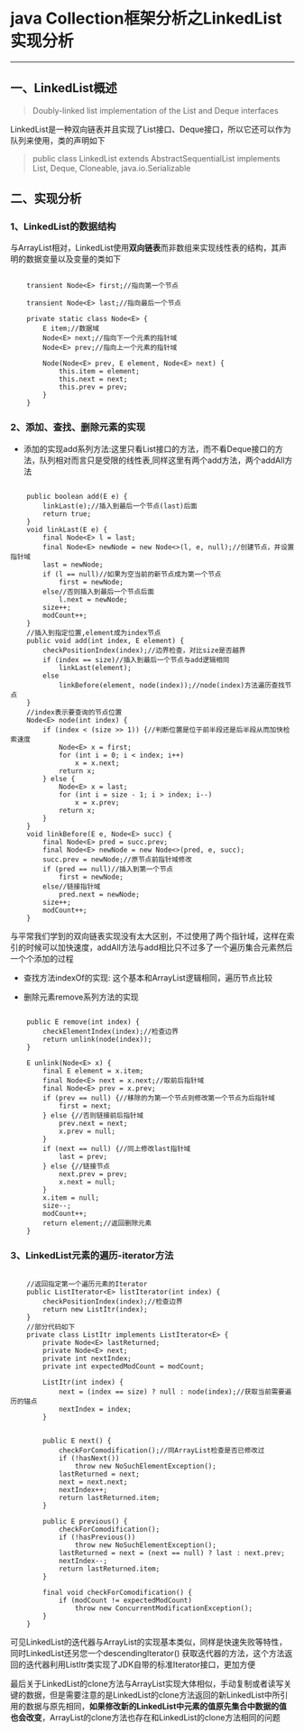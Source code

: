 # java Collection框架分析之LinkedList实现分析
---

## 一、LinkedList概述
>Doubly-linked list implementation of the List and Deque interfaces

LinkedList是一种双向链表并且实现了List接口、Deque接口，所以它还可以作为队列来使用，类的声明如下

>public class LinkedList<E> extends AbstractSequentialList<E> implements List<E>, Deque<E>, Cloneable, java.io.Serializable

## 二、实现分析

### 1、LinkedList的数据结构

与ArrayList相对，LinkedList使用**双向链表**而非数组来实现线性表的结构，其声明的数据变量以及变量的类如下

```

	transient Node<E> first;//指向第一个节点

    transient Node<E> last;//指向最后一个节点

    private static class Node<E> {
        E item;//数据域
        Node<E> next;//指向下一个元素的指针域
        Node<E> prev;//指向上一个元素的指针域

        Node(Node<E> prev, E element, Node<E> next) {
            this.item = element;
            this.next = next;
            this.prev = prev;
        }
    }

```

### 2、添加、查找、删除元素的实现

+ 添加的实现add系列方法:这里只看List接口的方法，而不看Deque接口的方法，队列相对而言只是受限的线性表,同样这里有两个add方法，两个addAll方法

```

	public boolean add(E e) {
        linkLast(e);//插入到最后一个节点(last)后面
        return true;
    }
    void linkLast(E e) {
        final Node<E> l = last;
        final Node<E> newNode = new Node<>(l, e, null);//创建节点，并设置指针域
        last = newNode;
        if (l == null)//如果为空当前的新节点成为第一个节点
            first = newNode;
        else//否则插入到最后一个节点后面
            l.next = newNode;
        size++;
        modCount++;
    }
    //插入到指定位置,element成为index节点
    public void add(int index, E element) {
        checkPositionIndex(index);//边界检查，对比size是否越界
        if (index == size)//插入到最后一个节点与add逻辑相同
            linkLast(element);
        else
            linkBefore(element, node(index));//node(index)方法遍历查找节点
    }
    //index表示要查询的节点位置
    Node<E> node(int index) {
        if (index < (size >> 1)) {//判断位置是位于前半段还是后半段从而加快检索速度
            Node<E> x = first;
            for (int i = 0; i < index; i++)
                x = x.next;
            return x;
        } else {
            Node<E> x = last;
            for (int i = size - 1; i > index; i--)
                x = x.prev;
            return x;
        }
    }
    void linkBefore(E e, Node<E> succ) {
        final Node<E> pred = succ.prev;
        final Node<E> newNode = new Node<>(pred, e, succ);
        succ.prev = newNode;//原节点前指针域修改
        if (pred == null)//插入到第一个节点
            first = newNode;
        else//链接指针域
            pred.next = newNode;
        size++;
        modCount++;
    }

```

与平常我们学到的双向链表实现没有太大区别，不过使用了两个指针域，这样在索引的时候可以加快速度，addAll方法与add相比只不过多了一个遍历集合元素然后一个个添加的过程

+ 查找方法indexOf的实现: 这个基本和ArrayList逻辑相同，遍历节点比较

+ 删除元素remove系列方法的实现

```

	public E remove(int index) {
        checkElementIndex(index);//检查边界
        return unlink(node(index));
    }

    E unlink(Node<E> x) {
        final E element = x.item;
        final Node<E> next = x.next;//取前后指针域
        final Node<E> prev = x.prev;
        if (prev == null) {//移除的为第一个节点则修改第一个节点为后指针域
            first = next;
        } else {//否则链接前后指针域
            prev.next = next;
            x.prev = null;
        }
        if (next == null) {//同上修改last指针域
            last = prev;
        } else {//链接节点
            next.prev = prev;
            x.next = null;
        }
        x.item = null;
        size--;
        modCount++;
        return element;//返回删除元素
    }

```

### 3、LinkedList元素的遍历-iterator方法

```
	
	//返回指定第一个遍历元素的Iterator
	public ListIterator<E> listIterator(int index) {
        checkPositionIndex(index);//检查边界
        return new ListItr(index);
    }
    //部分代码如下
    private class ListItr implements ListIterator<E> {
        private Node<E> lastReturned;
        private Node<E> next;
        private int nextIndex;
        private int expectedModCount = modCount;

        ListItr(int index) {
            next = (index == size) ? null : node(index);//获取当前需要遍历的锚点
            nextIndex = index;
        }


        public E next() {
            checkForComodification();//同ArrayList检查是否已修改过
            if (!hasNext())
                throw new NoSuchElementException();
            lastReturned = next;
            next = next.next;
            nextIndex++;
            return lastReturned.item;
        }

        public E previous() {
            checkForComodification();
            if (!hasPrevious())
                throw new NoSuchElementException();
            lastReturned = next = (next == null) ? last : next.prev;
            nextIndex--;
            return lastReturned.item;
        }

        final void checkForComodification() {
            if (modCount != expectedModCount)
                throw new ConcurrentModificationException();
        }
    }

```

可见LinkedList的迭代器与ArrayList的实现基本类似，同样是快速失败等特性，同时LinkedList还另您一个descendingIterator() 获取迭代器的方法，这个方法返回的迭代器利用ListItr类实现了JDK自带的标准Iterator接口，更加方便

最后关于LinkedList的clone方法与ArrayList实现大体相似，手动复制或者读写关键的数据，但是需要注意的是LinkedList的clone方法返回的新LinkedList中所引用的数据与原先相同，**如果修改新的LinkedList中元素的值原先集合中数据的值也会改变**，ArrayList的clone方法也存在和LinkedList的clone方法相同的问题
